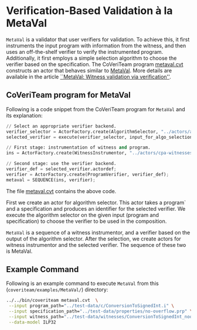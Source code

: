 <!--
This file is part of CoVeriTeam, a tool for on-demand composition of cooperative verification systems:
https://gitlab.com/sosy-lab/software/coveriteam

SPDX-FileCopyrightText: 2020 Dirk Beyer <https://www.sosy-lab.org>

SPDX-License-Identifier: Apache-2.0
-->

# Verification-Based Validation à la MetaVal
`MetaVal` is a validator that user verifiers for validation.
To achieve this, it first instruments the input program with information from the witness,
and then uses an off-the-shelf verifier to verify the instrumented program.
Additionally, it first employs a simple selection algorithm 
to choose the verifier based on the specification.
The CoVeriTeam program [metaval.cvt](metaval.cvt)
constructs an actor that behaves similar to [MetaVal](https://gitlab.com/sosy-lab/software/metaval).
More details are available in the article [``MetaVal: Witness validation via verification''](https://doi.org/10.1007/978-3-030-53291-8_10).

## CoVeriTeam program for MetaVal
Following is a code snippet from the CoVeriTeam program for `MetaVal` and its explanation:

```python
// Select an appropriate verifier backend.
verifier_selector = ActorFactory.create(AlgorithmSelector, "../actors/algo-selector-metaval.yml", "default");
selected_verifier = execute(verifier_selector, input_for_algo_selection);

// First stage: instrumentation of witness and program.
ins = ActorFactory.create(WitnessInstrumentor, "../actors/cpa-witnesses-instrumentor.yml", "default");

// Second stage: use the verifier backend.
verifier_def = selected_verifier.actordef;
verifier = ActorFactory.create(ProgramVerifier, verifier_def);
metaval = SEQUENCE(ins, verifier);
```
The file [metaval.cvt](metaval.cvt) contains the above code.

First we create an actor for algorithm selector.
This actor takes a program` and a specification and produces an identifier for the selected verifier.
We execute the algorithm selector on the given input (program and specification)
to choose the verifier to be used in the composition.

`MetaVal` is a sequence of a witness instrumentor,
and a verifier based on the output of the algorithm selector.
After the selection, we create actors for witness instrumentor and the selected verifier.
The sequence of these two is MetaVal.

## Example Command
Following is an example command to execute `MetaVal` from this (`coveriteam/examples/MetaVal/`) directory:

```bash
../../bin/coveriteam metaval.cvt  \
 --input program_path="../test-data/c/ConversionToSignedInt.i" \
 --input specification_path="../test-data/properties/no-overflow.prp" \
 --input witness_path="../test-data/witnesses/ConversionToSignedInt_nooverflow_witness.graphml" \
 --data-model ILP32
```
